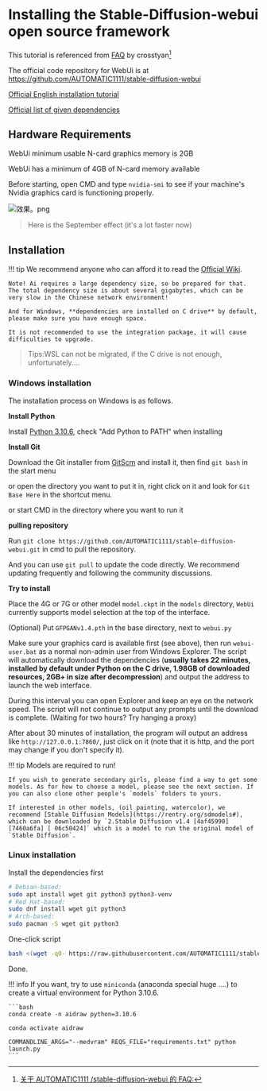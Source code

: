 # Installing the Stable-Diffusion-webui open source framework

This tutorial is referenced from [FAQ](https://gist.github.com/crosstyan/f912612f4c26e298feec4a2924c41d99#prompt-editingmixing) by crosstyan[^2]

The official code repository for WebUi is at https://github.com/AUTOMATIC1111/stable-diffusion-webui

[Official English installation tutorial](https://github.com/AUTOMATIC1111/stable-diffusion-webui#installation-and-running)

[Official list of given dependencies](https://github.com/AUTOMATIC1111/stable-diffusion-webui/wiki/Dependencies)

## Hardware Requirements

WebUi minimum usable N-card graphics memory is 2GB

WebUi has a minimum of 4GB of N-card memory available

Before starting, open CMD and type `nvidia-smi` to see if your machine's Nvidia graphics card is functioning properly.

![效果。png](https://s1.ax1x.com/2022/10/10/xtdNNR.png)
>Here is the September effect (it's a lot faster now)

## Installation

!!! tip
    We recommend anyone who can afford it to read the [Official Wiki](https://github.com/AUTOMATIC1111/stable-diffusion-webui/wiki).

    Note! Ai requires a large dependency size, so be prepared for that. The total dependency size is about several gigabytes, which can be very slow in the Chinese network environment!

    And for Windows, **dependencies are installed on C drive** by default, please make sure you have enough space.

    It is not recommended to use the integration package, it will cause difficulties to upgrade.

>Tips:WSL can not be migrated, if the C drive is not enough, unfortunately....

### **Windows installation**

The installation process on Windows is as follows.

**Install Python**

Install [Python 3.10.6](https://www.python.org/downloads/windows/), check "Add Python to PATH" when installing

**Install Git**

Download the Git installer from [GitScm](https://git-scm.com/download/win) and install it, then find `git bash` in the start menu

or open the directory you want to put it in, right click on it and look for `Git Base Here` in the shortcut menu.

or start CMD in the directory where you want to run it

**pulling repository**

Run `git clone https://github.com/AUTOMATIC1111/stable-diffusion-webui.git` in cmd to pull the repository.

And you can use `git pull` to update the code directly. We recommend updating frequently and following the community discussions.

**Try to install**

Place the 4G or 7G or other model `model.ckpt` in the `models` directory, `WebUi` currently supports model selection at the top of the interface.

(Optional) Put `GFPGANv1.4.pth` in the base directory, next to `webui.py`

Make sure your graphics card is available first (see above), then run `webui-user.bat` as a normal non-admin user from Windows Explorer. The script will automatically download the dependencies (**usually takes 22 minutes, installed by default under Python on the C drive, 1.98GB of downloaded resources, 2GB+ in size after decompression**) and output the address to launch the web interface.

During this interval you can open Explorer and keep an eye on the network speed. The script will not continue to output any prompts until the download is complete. (Waiting for two hours? Try hanging a proxy)

After about 30 minutes of installation, the program will output an address like `http://127.0.0.1:7860/`, just click on it (note that it is http, and the port may change if you don't specify it).

!!! tip
    Models are required to run!

    If you wish to generate secondary girls, please find a way to get some models. As for how to choose a model, please see the next section. If you can also clone other people's `models` folders to yours.

    If interested in other models, (oil painting, watercolor), we recommend [Stable Diffusion Models](https://rentry.org/sdmodels#), which can be downloaded by `2.Stable Diffusion v1.4 [4af45990] [7460a6fa] [ 06c50424]` which is a model to run the original model of `Stable Diffusion`.

### Linux installation

Install the dependencies first

```bash
# Debian-based:
sudo apt install wget git python3 python3-venv
# Red Hat-based:
sudo dnf install wget git python3
# Arch-based:
sudo pacman -S wget git python3
```

One-click script

```bash
bash <(wget -qO- https://raw.githubusercontent.com/AUTOMATIC1111/stable-diffusion-webui/master/webui.sh)
```

Done.

!!! info
    If you want, try to use `miniconda` (anaconda special huge ....) to create a virtual environment for Python 3.10.6.

    ```bash
    conda create -n aidraw python=3.10.6

    conda activate aidraw

    COMMANDLINE_ARGS="--medvram" REQS_FILE="requirements.txt" python launch.py
    ```
[^2]:[关于 AUTOMATIC1111 /stable-diffusion-webui 的 FAQ:](https://gist.github.com/crosstyan/f912612f4c26e298feec4a2924c41d99)
